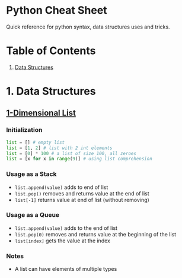 # Python Cheat Sheet
Quick reference for python syntax, data structures uses and tricks.

# Table of Contents
  1. [Data Structures](#1-data-structures)
  
# 1. Data Structures

## [1-Dimensional List](https://docs.python.org/3/tutorial/datastructures.html)

### Initialization

```python
list = [] # empty list
list = [1, 2] # list with 2 int elements
list = [0] * 100 # a list of size 100, all zeroes
list = [x for x in range(9)] # using list comprehension
```
  
### Usage as a Stack
  - `list.append(value)` adds to end of list
  - `list.pop()` removes and returns value at the end of list
  - `list[-1]` returns value at end of list (without removing)
  
### Usage as a Queue
  - `list.append(value)` adds to the end of list
  - `list.pop(0)` removes and returns value at the beginning of the list
  - `list[index]` gets the value at the index

### Notes
  - A list can have elements of multiple types
  
